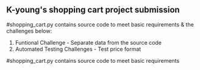 ## K-young's shopping cart project submission

#shopping_cart.py contains source code to meet basic requirements & the challenges below:
1) Funtional Challenge - Separate data from the source code
2) Automated Testing Challenges - Test price format

#shopping_cart.py contains source code to meet basic requirements
